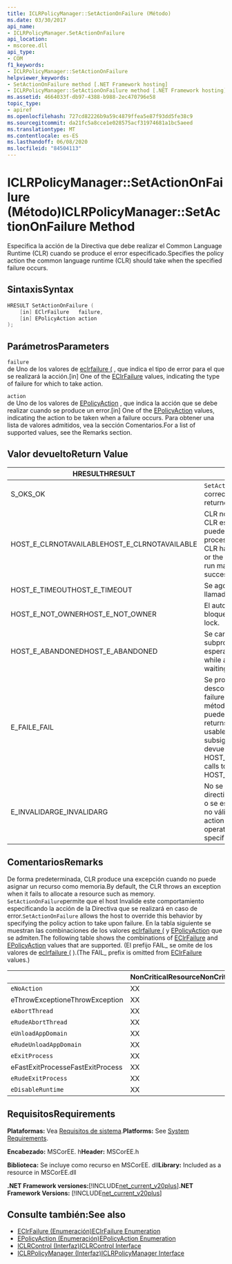 ```yaml
---
title: ICLRPolicyManager::SetActionOnFailure (Método)
ms.date: 03/30/2017
api_name:
- ICLRPolicyManager.SetActionOnFailure
api_location:
- mscoree.dll
api_type:
- COM
f1_keywords:
- ICLRPolicyManager::SetActionOnFailure
helpviewer_keywords:
- SetActionOnFailure method [.NET Framework hosting]
- ICLRPolicyManager::SetActionOnFailure method [.NET Framework hosting]
ms.assetid: 4664033f-db97-4388-b988-2ec470796e58
topic_type:
- apiref
ms.openlocfilehash: 727cd82226b9a59c4879ffea5e87f93dd5fe38c9
ms.sourcegitcommit: da21fc5a8cce1e028575acf31974681a1bc5aeed
ms.translationtype: MT
ms.contentlocale: es-ES
ms.lasthandoff: 06/08/2020
ms.locfileid: "84504113"
---
```

# <a name="iclrpolicymanagersetactiononfailure-method"></a><span data-ttu-id="4f130-102">ICLRPolicyManager::SetActionOnFailure (Método)</span><span class="sxs-lookup"><span data-stu-id="4f130-102">ICLRPolicyManager::SetActionOnFailure Method</span></span>
<span data-ttu-id="4f130-103">Especifica la acción de la Directiva que debe realizar el Common Language Runtime (CLR) cuando se produce el error especificado.</span><span class="sxs-lookup"><span data-stu-id="4f130-103">Specifies the policy action the common language runtime (CLR) should take when the specified failure occurs.</span></span>  
  
## <a name="syntax"></a><span data-ttu-id="4f130-104">Sintaxis</span><span class="sxs-lookup"><span data-stu-id="4f130-104">Syntax</span></span>  
  
```cpp  
HRESULT SetActionOnFailure (  
    [in] EClrFailure   failure,  
    [in] EPolicyAction action  
);  
```  
  
## <a name="parameters"></a><span data-ttu-id="4f130-105">Parámetros</span><span class="sxs-lookup"><span data-stu-id="4f130-105">Parameters</span></span>  
 `failure`  
 <span data-ttu-id="4f130-106">de Uno de los valores de [eclrfailure (](eclrfailure-enumeration.md) , que indica el tipo de error para el que se realizará la acción.</span><span class="sxs-lookup"><span data-stu-id="4f130-106">[in] One of the [EClrFailure](eclrfailure-enumeration.md) values, indicating the type of failure for which to take action.</span></span>  
  
 `action`  
 <span data-ttu-id="4f130-107">de Uno de los valores de [EPolicyAction](epolicyaction-enumeration.md) , que indica la acción que se debe realizar cuando se produce un error.</span><span class="sxs-lookup"><span data-stu-id="4f130-107">[in] One of the [EPolicyAction](epolicyaction-enumeration.md) values, indicating the action to be taken when a failure occurs.</span></span> <span data-ttu-id="4f130-108">Para obtener una lista de valores admitidos, vea la sección Comentarios.</span><span class="sxs-lookup"><span data-stu-id="4f130-108">For a list of supported values, see the Remarks section.</span></span>  
  
## <a name="return-value"></a><span data-ttu-id="4f130-109">Valor devuelto</span><span class="sxs-lookup"><span data-stu-id="4f130-109">Return Value</span></span>  
  
|<span data-ttu-id="4f130-110">HRESULT</span><span class="sxs-lookup"><span data-stu-id="4f130-110">HRESULT</span></span>|<span data-ttu-id="4f130-111">Descripción</span><span class="sxs-lookup"><span data-stu-id="4f130-111">Description</span></span>|  
|-------------|-----------------|  
|<span data-ttu-id="4f130-112">S_OK</span><span class="sxs-lookup"><span data-stu-id="4f130-112">S_OK</span></span>|<span data-ttu-id="4f130-113">`SetActionOnFailure`se devolvió correctamente.</span><span class="sxs-lookup"><span data-stu-id="4f130-113">`SetActionOnFailure` returned successfully.</span></span>|  
|<span data-ttu-id="4f130-114">HOST_E_CLRNOTAVAILABLE</span><span class="sxs-lookup"><span data-stu-id="4f130-114">HOST_E_CLRNOTAVAILABLE</span></span>|<span data-ttu-id="4f130-115">CLR no se ha cargado en un proceso o CLR está en un estado en el que no puede ejecutar código administrado ni procesar la llamada correctamente.</span><span class="sxs-lookup"><span data-stu-id="4f130-115">The CLR has not been loaded into a process, or the CLR is in a state in which it cannot run managed code or process the call successfully.</span></span>|  
|<span data-ttu-id="4f130-116">HOST_E_TIMEOUT</span><span class="sxs-lookup"><span data-stu-id="4f130-116">HOST_E_TIMEOUT</span></span>|<span data-ttu-id="4f130-117">Se agotó el tiempo de espera de la llamada.</span><span class="sxs-lookup"><span data-stu-id="4f130-117">The call timed out.</span></span>|  
|<span data-ttu-id="4f130-118">HOST_E_NOT_OWNER</span><span class="sxs-lookup"><span data-stu-id="4f130-118">HOST_E_NOT_OWNER</span></span>|<span data-ttu-id="4f130-119">El autor de la llamada no posee el bloqueo.</span><span class="sxs-lookup"><span data-stu-id="4f130-119">The caller does not own the lock.</span></span>|  
|<span data-ttu-id="4f130-120">HOST_E_ABANDONED</span><span class="sxs-lookup"><span data-stu-id="4f130-120">HOST_E_ABANDONED</span></span>|<span data-ttu-id="4f130-121">Se canceló un evento mientras un subproceso o fibra bloqueados estaba esperando en él.</span><span class="sxs-lookup"><span data-stu-id="4f130-121">An event was canceled while a blocked thread or fiber was waiting on it.</span></span>|  
|<span data-ttu-id="4f130-122">E_FAIL</span><span class="sxs-lookup"><span data-stu-id="4f130-122">E_FAIL</span></span>|<span data-ttu-id="4f130-123">Se produjo un error grave desconocido.</span><span class="sxs-lookup"><span data-stu-id="4f130-123">An unknown catastrophic failure occurred.</span></span> <span data-ttu-id="4f130-124">Después de que un método devuelve E_FAIL, CLR ya no se puede usar en el proceso.</span><span class="sxs-lookup"><span data-stu-id="4f130-124">After a method returns E_FAIL, the CLR is no longer usable within the process.</span></span> <span data-ttu-id="4f130-125">Las llamadas subsiguientes a métodos de hospedaje devuelven HOST_E_CLRNOTAVAILABLE.</span><span class="sxs-lookup"><span data-stu-id="4f130-125">Subsequent calls to hosting methods return HOST_E_CLRNOTAVAILABLE.</span></span>|  
|<span data-ttu-id="4f130-126">E_INVALIDARG</span><span class="sxs-lookup"><span data-stu-id="4f130-126">E_INVALIDARG</span></span>|<span data-ttu-id="4f130-127">No se puede establecer una acción de directiva para la operación especificada o se especificó una acción de Directiva no válida para la operación.</span><span class="sxs-lookup"><span data-stu-id="4f130-127">A policy action cannot be set for the specified operation, or an invalid policy action was specified for the operation.</span></span>|  
  
## <a name="remarks"></a><span data-ttu-id="4f130-128">Comentarios</span><span class="sxs-lookup"><span data-stu-id="4f130-128">Remarks</span></span>  
 <span data-ttu-id="4f130-129">De forma predeterminada, CLR produce una excepción cuando no puede asignar un recurso como memoria.</span><span class="sxs-lookup"><span data-stu-id="4f130-129">By default, the CLR throws an exception when it fails to allocate a resource such as memory.</span></span> <span data-ttu-id="4f130-130">`SetActionOnFailure`permite que el host Invalide este comportamiento especificando la acción de la Directiva que se realizará en caso de error.</span><span class="sxs-lookup"><span data-stu-id="4f130-130">`SetActionOnFailure` allows the host to override this behavior by specifying the policy action to take upon failure.</span></span> <span data-ttu-id="4f130-131">En la tabla siguiente se muestran las combinaciones de los valores [eclrfailure (](eclrfailure-enumeration.md) y [EPolicyAction](epolicyaction-enumeration.md) que se admiten.</span><span class="sxs-lookup"><span data-stu-id="4f130-131">The following table shows the combinations of [EClrFailure](eclrfailure-enumeration.md) and [EPolicyAction](epolicyaction-enumeration.md) values that are supported.</span></span> <span data-ttu-id="4f130-132">(El prefijo FAIL_ se omite de los valores de [eclrfailure (](eclrfailure-enumeration.md) ).</span><span class="sxs-lookup"><span data-stu-id="4f130-132">(The FAIL_ prefix is omitted from [EClrFailure](eclrfailure-enumeration.md) values.)</span></span>  
  
||<span data-ttu-id="4f130-133">NonCriticalResource</span><span class="sxs-lookup"><span data-stu-id="4f130-133">NonCriticalResource</span></span>|<span data-ttu-id="4f130-134">CriticalResource</span><span class="sxs-lookup"><span data-stu-id="4f130-134">CriticalResource</span></span>|<span data-ttu-id="4f130-135">FatalRuntime</span><span class="sxs-lookup"><span data-stu-id="4f130-135">FatalRuntime</span></span>|<span data-ttu-id="4f130-136">OrphanedLock</span><span class="sxs-lookup"><span data-stu-id="4f130-136">OrphanedLock</span></span>|<span data-ttu-id="4f130-137">StackOverflow</span><span class="sxs-lookup"><span data-stu-id="4f130-137">StackOverflow</span></span>|<span data-ttu-id="4f130-138">AccessViolation</span><span class="sxs-lookup"><span data-stu-id="4f130-138">AccessViolation</span></span>|<span data-ttu-id="4f130-139">CodeContract</span><span class="sxs-lookup"><span data-stu-id="4f130-139">CodeContract</span></span>|  
|-|-------------------------|----------------------|------------------|------------------|-------------------|---------------------|------------------|  
|`eNoAction`|<span data-ttu-id="4f130-140">X</span><span class="sxs-lookup"><span data-stu-id="4f130-140">X</span></span>|<span data-ttu-id="4f130-141">X</span><span class="sxs-lookup"><span data-stu-id="4f130-141">X</span></span>||||<span data-ttu-id="4f130-142">N/D</span><span class="sxs-lookup"><span data-stu-id="4f130-142">N/A</span></span>||  
|<span data-ttu-id="4f130-143">eThrowException</span><span class="sxs-lookup"><span data-stu-id="4f130-143">eThrowException</span></span>|<span data-ttu-id="4f130-144">X</span><span class="sxs-lookup"><span data-stu-id="4f130-144">X</span></span>|<span data-ttu-id="4f130-145">X</span><span class="sxs-lookup"><span data-stu-id="4f130-145">X</span></span>||||<span data-ttu-id="4f130-146">N/D</span><span class="sxs-lookup"><span data-stu-id="4f130-146">N/A</span></span>||  
|`eAbortThread`|<span data-ttu-id="4f130-147">X</span><span class="sxs-lookup"><span data-stu-id="4f130-147">X</span></span>|<span data-ttu-id="4f130-148">X</span><span class="sxs-lookup"><span data-stu-id="4f130-148">X</span></span>||||<span data-ttu-id="4f130-149">N/D</span><span class="sxs-lookup"><span data-stu-id="4f130-149">N/A</span></span>|<span data-ttu-id="4f130-150">X</span><span class="sxs-lookup"><span data-stu-id="4f130-150">X</span></span>|  
|`eRudeAbortThread`|<span data-ttu-id="4f130-151">X</span><span class="sxs-lookup"><span data-stu-id="4f130-151">X</span></span>|<span data-ttu-id="4f130-152">X</span><span class="sxs-lookup"><span data-stu-id="4f130-152">X</span></span>||||<span data-ttu-id="4f130-153">N/D</span><span class="sxs-lookup"><span data-stu-id="4f130-153">N/A</span></span>|<span data-ttu-id="4f130-154">X</span><span class="sxs-lookup"><span data-stu-id="4f130-154">X</span></span>|  
|`eUnloadAppDomain`|<span data-ttu-id="4f130-155">X</span><span class="sxs-lookup"><span data-stu-id="4f130-155">X</span></span>|<span data-ttu-id="4f130-156">X</span><span class="sxs-lookup"><span data-stu-id="4f130-156">X</span></span>||<span data-ttu-id="4f130-157">X</span><span class="sxs-lookup"><span data-stu-id="4f130-157">X</span></span>||<span data-ttu-id="4f130-158">N/D</span><span class="sxs-lookup"><span data-stu-id="4f130-158">N/A</span></span>|<span data-ttu-id="4f130-159">X</span><span class="sxs-lookup"><span data-stu-id="4f130-159">X</span></span>|  
|`eRudeUnloadAppDomain`|<span data-ttu-id="4f130-160">X</span><span class="sxs-lookup"><span data-stu-id="4f130-160">X</span></span>|<span data-ttu-id="4f130-161">X</span><span class="sxs-lookup"><span data-stu-id="4f130-161">X</span></span>||<span data-ttu-id="4f130-162">X</span><span class="sxs-lookup"><span data-stu-id="4f130-162">X</span></span>|<span data-ttu-id="4f130-163">X</span><span class="sxs-lookup"><span data-stu-id="4f130-163">X</span></span>|<span data-ttu-id="4f130-164">N/D</span><span class="sxs-lookup"><span data-stu-id="4f130-164">N/A</span></span>|<span data-ttu-id="4f130-165">X</span><span class="sxs-lookup"><span data-stu-id="4f130-165">X</span></span>|  
|`eExitProcess`|<span data-ttu-id="4f130-166">X</span><span class="sxs-lookup"><span data-stu-id="4f130-166">X</span></span>|<span data-ttu-id="4f130-167">X</span><span class="sxs-lookup"><span data-stu-id="4f130-167">X</span></span>||<span data-ttu-id="4f130-168">X</span><span class="sxs-lookup"><span data-stu-id="4f130-168">X</span></span>|<span data-ttu-id="4f130-169">X</span><span class="sxs-lookup"><span data-stu-id="4f130-169">X</span></span>|<span data-ttu-id="4f130-170">N/D</span><span class="sxs-lookup"><span data-stu-id="4f130-170">N/A</span></span>|<span data-ttu-id="4f130-171">X</span><span class="sxs-lookup"><span data-stu-id="4f130-171">X</span></span>|  
|<span data-ttu-id="4f130-172">eFastExitProcess</span><span class="sxs-lookup"><span data-stu-id="4f130-172">eFastExitProcess</span></span>|<span data-ttu-id="4f130-173">X</span><span class="sxs-lookup"><span data-stu-id="4f130-173">X</span></span>|<span data-ttu-id="4f130-174">X</span><span class="sxs-lookup"><span data-stu-id="4f130-174">X</span></span>||<span data-ttu-id="4f130-175">X</span><span class="sxs-lookup"><span data-stu-id="4f130-175">X</span></span>|<span data-ttu-id="4f130-176">X</span><span class="sxs-lookup"><span data-stu-id="4f130-176">X</span></span>|<span data-ttu-id="4f130-177">N/D</span><span class="sxs-lookup"><span data-stu-id="4f130-177">N/A</span></span>||  
|`eRudeExitProcess`|<span data-ttu-id="4f130-178">X</span><span class="sxs-lookup"><span data-stu-id="4f130-178">X</span></span>|<span data-ttu-id="4f130-179">X</span><span class="sxs-lookup"><span data-stu-id="4f130-179">X</span></span>|<span data-ttu-id="4f130-180">X</span><span class="sxs-lookup"><span data-stu-id="4f130-180">X</span></span>|<span data-ttu-id="4f130-181">X</span><span class="sxs-lookup"><span data-stu-id="4f130-181">X</span></span>|<span data-ttu-id="4f130-182">X</span><span class="sxs-lookup"><span data-stu-id="4f130-182">X</span></span>|<span data-ttu-id="4f130-183">N/D</span><span class="sxs-lookup"><span data-stu-id="4f130-183">N/A</span></span>||  
|`eDisableRuntime`|<span data-ttu-id="4f130-184">X</span><span class="sxs-lookup"><span data-stu-id="4f130-184">X</span></span>|<span data-ttu-id="4f130-185">X</span><span class="sxs-lookup"><span data-stu-id="4f130-185">X</span></span>|<span data-ttu-id="4f130-186">X</span><span class="sxs-lookup"><span data-stu-id="4f130-186">X</span></span>|<span data-ttu-id="4f130-187">X</span><span class="sxs-lookup"><span data-stu-id="4f130-187">X</span></span>|<span data-ttu-id="4f130-188">X</span><span class="sxs-lookup"><span data-stu-id="4f130-188">X</span></span>|<span data-ttu-id="4f130-189">N/D</span><span class="sxs-lookup"><span data-stu-id="4f130-189">N/A</span></span>||  
  
## <a name="requirements"></a><span data-ttu-id="4f130-190">Requisitos</span><span class="sxs-lookup"><span data-stu-id="4f130-190">Requirements</span></span>  
 <span data-ttu-id="4f130-191">**Plataformas:** Vea [Requisitos de sistema](../../get-started/system-requirements.md).</span><span class="sxs-lookup"><span data-stu-id="4f130-191">**Platforms:** See [System Requirements](../../get-started/system-requirements.md).</span></span>  
  
 <span data-ttu-id="4f130-192">**Encabezado:** MSCorEE. h</span><span class="sxs-lookup"><span data-stu-id="4f130-192">**Header:** MSCorEE.h</span></span>  
  
 <span data-ttu-id="4f130-193">**Biblioteca:** Se incluye como recurso en MSCorEE. dll</span><span class="sxs-lookup"><span data-stu-id="4f130-193">**Library:** Included as a resource in MSCorEE.dll</span></span>  
  
 <span data-ttu-id="4f130-194">**.NET Framework versiones:**[!INCLUDE[net_current_v20plus](../../../../includes/net-current-v20plus-md.md)]</span><span class="sxs-lookup"><span data-stu-id="4f130-194">**.NET Framework Versions:** [!INCLUDE[net_current_v20plus](../../../../includes/net-current-v20plus-md.md)]</span></span>  
  
## <a name="see-also"></a><span data-ttu-id="4f130-195">Consulte también:</span><span class="sxs-lookup"><span data-stu-id="4f130-195">See also</span></span>

- [<span data-ttu-id="4f130-196">EClrFailure (Enumeración)</span><span class="sxs-lookup"><span data-stu-id="4f130-196">EClrFailure Enumeration</span></span>](eclrfailure-enumeration.md)
- [<span data-ttu-id="4f130-197">EPolicyAction (Enumeración)</span><span class="sxs-lookup"><span data-stu-id="4f130-197">EPolicyAction Enumeration</span></span>](epolicyaction-enumeration.md)
- [<span data-ttu-id="4f130-198">ICLRControl (Interfaz)</span><span class="sxs-lookup"><span data-stu-id="4f130-198">ICLRControl Interface</span></span>](iclrcontrol-interface.md)
- [<span data-ttu-id="4f130-199">ICLRPolicyManager (Interfaz)</span><span class="sxs-lookup"><span data-stu-id="4f130-199">ICLRPolicyManager Interface</span></span>](iclrpolicymanager-interface.md)
